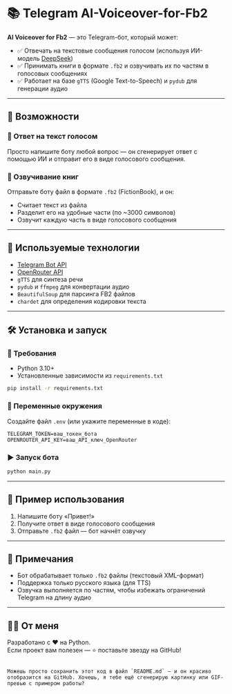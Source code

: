 # 📚 Telegram AI-Voiceover-for-Fb2
**AI Voiceover for Fb2** — это Telegram-бот, который может:

- ✅ Отвечать на текстовые сообщения голосом (используя ИИ-модель [DeepSeek](https://openrouter.ai/models/deepseek-chat-v3-0324-free))
- ✅ Принимать книги в формате `.fb2` и озвучивать их по частям в голосовых сообщениях
- ✅ Работает на базе `gTTS` (Google Text-to-Speech) и `pydub` для генерации аудио

---

## 🚀 Возможности

### 🤖 Ответ на текст голосом
Просто напишите боту любой вопрос — он сгенерирует ответ с помощью ИИ и отправит его в виде голосового сообщения.

### 📖 Озвучивание книг
Отправьте боту файл в формате `.fb2` (FictionBook), и он:
- Считает текст из файла
- Разделит его на удобные части (по ~3000 символов)
- Озвучит каждую часть в виде голосового сообщения

---

## 🧠 Используемые технологии

- [Telegram Bot API](https://core.telegram.org/bots/api)
- [OpenRouter API](https://openrouter.ai/)
- `gTTS` для синтеза речи
- `pydub` и `ffmpeg` для конвертации аудио
- `BeautifulSoup` для парсинга FB2 файлов
- `chardet` для определения кодировки текста

---

## 🛠 Установка и запуск

### 🔧 Требования
- Python 3.10+
- Установленные зависимости из `requirements.txt`

```bash
pip install -r requirements.txt
```

### 🧪 Переменные окружения

Создайте файл `.env` (или укажите переменные в коде):

```env
TELEGRAM_TOKEN=ваш_токен_бота
OPENROUTER_API_KEY=ваш_API_ключ_OpenRouter
```

### ▶️ Запуск бота

```bash
python main.py
```

---

## 📂 Пример использования

1. Напишите боту «Привет!»
2. Получите ответ в виде голосового сообщения
3. Отправьте `.fb2` файл — бот начнёт озвучку

---

## 📌 Примечания

- Бот обрабатывает только `.fb2` файлы (текстовый XML-формат)
- Поддержка только русского языка (для TTS)
- Озвучка выполняется по частям, чтобы избежать ограничений Telegram на длину аудио

---

## 🧑‍💻 От меня 

Разработано с ❤️ на Python.  
Если проект вам полезен — ⭐️ поставьте звезду на GitHub!
```

Можешь просто сохранить этот код в файл `README.md` — и он красиво отобразится на GitHub. Хочешь, я тебе ещё сгенерирую картинку или GIF-превью с примером работы?
